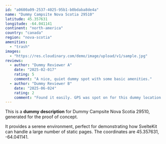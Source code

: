 ```yaml
---
id: "a0600a09-2537-4025-95b1-b0bdaba8de4a"
name: "Dummy Campsite Nova Scotia 29510"
latitude: 45.357631
longitude: -64.041141
continent: "north-america"
country: "canada"
region: "nova-scotia"
amenities:
  - "trash"
images:
  - "https://res.cloudinary.com/demo/image/upload/v1/sample.jpg"
reviews:
  - author: "Dummy Reviewer A"
    date: "2025-02-017"
    rating: 5
    comment: "A nice, quiet dummy spot with some basic amenities."
  - author: "Dummy Reviewer B"
    date: "2025-06-024"
    rating: 2
    comment: "Found it easily. GPS was spot on for this dummy location."
---
```


This is a **dummy description** for Dummy Campsite Nova Scotia 29510, generated for the proof of concept.

It provides a serene environment, perfect for demonstrating how SvelteKit can handle a large number of static pages. The coordinates are 45.357631, -64.041141.

